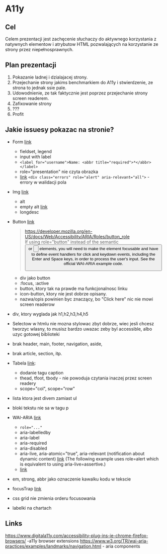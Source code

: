 # A11y

## Cel

Celem prezentacji jest zachęcenie słuchaczy do aktywnego korzystania z
natywnych elementow i atrybutow HTML pozwalających na korzystanie ze
strony przez niepełnosprawnych.  

## Plan prezentacji

1. Pokazanie ladnej i dzialajacej strony.
2. Przejechanie strony jakims benchmarkiem do A11y i stwierdzenie, ze strona to jednak ssie pale.
3. Udowodnienie, ze tak faktycznie jest poprzez przejechanie strony screen readerem.
4. Zafixowanie strony
5. ???
6. Profit


## Jakie issuesy pokazac na stronie?

* Form [link](https://developer.mozilla.org/en-US/docs/Learn/HTML/Forms/How_to_structure_an_HTML_form)
  * fieldset, legend
  * input with label 
  * `<label for="username">Name: <abbr title="required">*</abbr></label>`
  * role="presentation" nie czyta obrazka
  * [link](https://developer.mozilla.org/en-US/docs/Learn/Accessibility/CSS_and_JavaScript#Keeping_it_unobtrusive)
  `<div class="errors" role="alert" aria-relevant="all">` - errory w walidacji pola

* Img [link](https://developer.mozilla.org/en-US/docs/Learn/Accessibility/HTML#Text_alternatives)
  * alt
  * empty alt [link](https://developer.mozilla.org/en-US/docs/Learn/Accessibility/HTML#Empty_alt_attributes)
  * longdesc
* Button [link](https://developer.mozilla.org/en-US/docs/Learn/Accessibility/HTML)
  > https://developer.mozilla.org/en-US/docs/Web/Accessibility/ARIA/Roles/button_role  
  > If using role="button" instead of the semantic <button> or <input type="button"> elements, you will need to make the element focusable and have to define event handlers for click and keydown events, including the Enter and Space keys, in order to process the user's input. See the official WAI-ARIA example code.
  * div jako button
  * :focus, :active
  * button, ktory tak na prawde ma funkcjonalnosc linku
  * icon-button, ktory nie jest dobrze opisany.
  * nazwa/opis powinien byc znaczący, bo "Click here" nic nie mowi screen readerow 
* div, ktory wyglada jak h1,h2,h3,h4,h5
* Selectow w htmlu nie mozna stylowac zbyt dobrze, wiec jesli chcesz tworzyc wlasny, to musisz bardzo uwazac zeby byl accessible, albo uzyc gotowej biblioteki
* brak header, main, footer, navigation, aside,
* brak article, section, itp.
* Tabela [link](https://developer.mozilla.org/en-US/docs/Learn/HTML/Tables/Advanced):
  * dodanie tagu caption
  * thead, tfoot, tbody - nie powoduja czytania inaczej przez screen readery
  * scope="col", scope="row"
* lista ktora jest divem zamiast ul
* bloki tekstu nie sa w tagu p
* WAI-ARIA [link](https://developer.mozilla.org/en-US/docs/Learn/Accessibility/WAI-ARIA_basics)
  * `role="..."`
  * aria-labelledby
  * aria-label
  * aria-required
  * aria-disabled
  * aria-live, aria-atomic="true", aria-relevant (notification about dynamic content) 
  [link](https://developer.mozilla.org/en-US/docs/Learn/Accessibility/WAI-ARIA_basics#Dynamic_content_updates)
  (The following example uses role=alert which is equivalent to using aria-live=assertive.)
  * [link](https://developer.mozilla.org/en-US/docs/Learn/Accessibility/WAI-ARIA_basics#When_should_you_use_WAI-ARIA)

* em, strong, abbr jako oznaczenie kawalku kodu w tekscie
* focusTrap [link](https://css-tricks.com/a-css-approach-to-trap-focus-inside-of-an-element/)
* css grid nie zmienia orderu focusowania
* labelki na chartach

## Links
https://www.digitala11y.com/accessibility-plug-ins-ie-chrome-firefox-browsers/ -a11y browser extensions
https://www.w3.org/TR/wai-aria-practices/examples/landmarks/navigation.html - aria components
